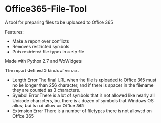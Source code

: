 Office365-File-Tool
===================

A tool for preparing files to be uploaded to Office 365

Features:
* Make a report over conflicts
* Removes restricted symbols
* Puts restricted file types in a zip file

Made with Python 2.7 and WxWidgets

The report defined 3 kinds of errors:
* Length Error
  The final URL when the file is uploaded to Office 365 must no be longer than 256 character,
  and if there is spaces in the filename they are counted as 3 characters.
* Symbol Error
  There is a lot of symbols that is not allowed like nearly all Unicode characters,
  but there is a dozen of symbols that Windows OS allow, but is not allow on Office 365
* Extension Error
  There is a number of filetypes there is not allowed on Office 365
